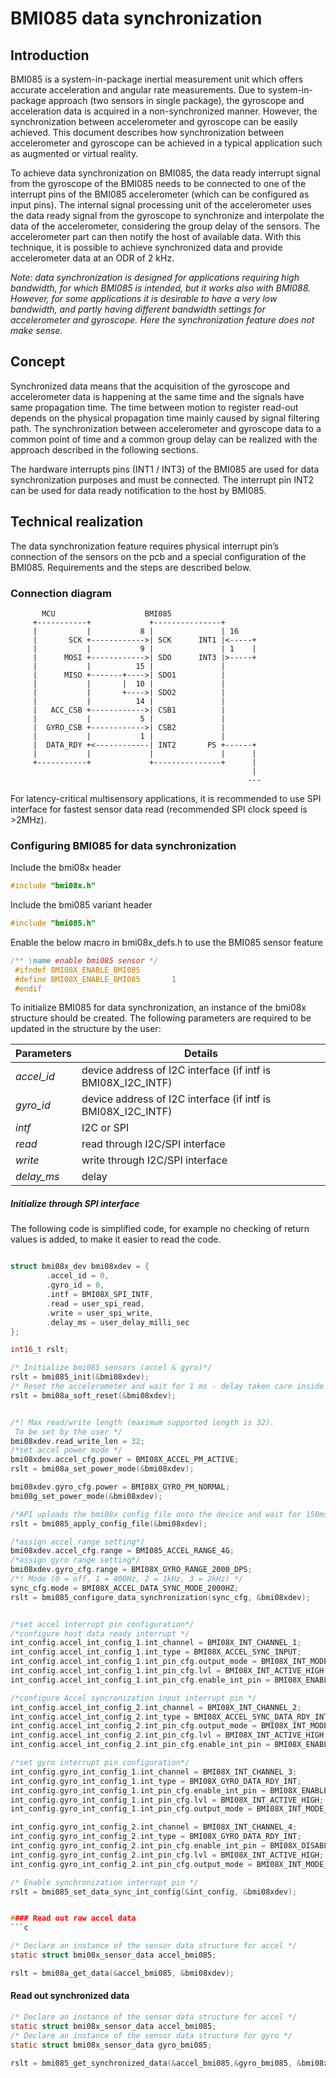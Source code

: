 # BMI085 data synchronization

##	Introduction
BMI085 is a system-in-package inertial measurement unit which offers accurate acceleration and angular rate measurements. Due to system-in-package approach (two sensors in single package), the gyroscope and acceleration data is acquired in a non-synchronized manner. However, the synchronization between accelerometer and gyroscope can be easily achieved. This document describes how synchronization between accelerometer and gyroscope can be achieved in a typical application such as augmented or virtual reality.

To achieve data synchronization on BMI085, the data ready interrupt signal from the gyroscope of the BMI085 needs to be connected to one of the interrupt pins of the BMI085 accelerometer (which can be configured as input pins). The internal signal processing unit of the accelerometer uses the data ready signal from the gyroscope to synchronize and interpolate the data of the accelerometer, considering the group delay of the sensors. The accelerometer part can then notify the host of available data. With this technique, it is possible to achieve synchronized data and provide accelerometer data at an ODR of 2 kHz.

_Note: data synchronization is designed for applications requiring high bandwidth, for which BMI085 is intended, but it works also with BMI088. However, for some applications it is desirable to have a very low bandwidth, and partly having different bandwidth settings for accelerometer and gyroscope. Here the synchronization feature does not make sense._

##	Concept
Synchronized data means that the acquisition of the gyroscope and accelerometer data is happening at the same time and the signals have same propagation time. The time between motion to register read-out depends on the physical propagation time mainly caused by signal filtering path. The synchronization between accelerometer and gyroscope data to a common point of time and a common group delay can be realized with the approach described in the following sections.

The hardware interrupts pins (INT1 / INT3) of the BMI085 are used for data synchronization purposes and must be connected. The interrupt pin INT2 can be used for data ready notification to the host by BMI085.

##	Technical realization
The data synchronization feature requires physical interrupt pin’s connection of the sensors on the pcb and a special configuration of the BMI085. Requirements and the steps are described below.

### Connection diagram

```
       MCU                    BMI085
     +-----------+             +---------------+
     |           |           8 |               | 16
     |       SCK +------------>| SCK      INT1 |<-----+
     |           |           9 |               | 1    |
     |      MOSI +------------>| SDO      INT3 |>-----+
     |           |          15 |               | 
     |      MISO +-------+---->| SDO1          | 
     |           |       |  10 |               |
     |           |       +---->| SDO2          |
     |           |          14 |               |
     |   ACC_CSB +------------>| CSB1          |
     |           |           5 |               |
     |  GYRO_CSB +------------>| CSB2          | 
     |           |           1 |               |
     |  DATA_RDY +<------------| INT2       PS +------+
     |           |             |               |      |
     +-----------+             +---------------+      |
                                                      |
                                                     ---
```

For latency-critical multisensory applications, it is recommended to use SPI interface for fastest sensor data read (recommended SPI clock speed is >2MHz).

### Configuring BMI085 for data synchronization

Include the bmi08x header 

``` c
#include "bmi08x.h"
```
Include the bmi085 variant header

``` c
#include "bmi085.h"
```

Enable the below macro in bmi08x_defs.h to use the BMI085 sensor feature 

``` c
/** \name enable bmi085 sensor */
 #ifndef BMI08X_ENABLE_BMI085
 #define BMI08X_ENABLE_BMI085       1
 #endif
```

To initialize BMI085 for data synchronization, an instance of the bmi08x structure should be created. The following parameters are required to be updated in the structure by the user:


Parameters    | Details
--------------|-----------------------------------
_accel_id_    | device address of I2C interface (if intf is BMI08X_I2C_INTF) 
_gyro_id_     | device address of I2C interface (if intf is BMI08X_I2C_INTF)      
_intf_        | I2C or SPI
_read_        | read through I2C/SPI interface
_write_       | write through I2C/SPI interface
_delay_ms_    | delay   


##### _Initialize through SPI interface_

The following code is simplified code, for example no checking of return values is added, to make it easier to read the code.

``` c

struct bmi08x_dev bmi08xdev = {
        .accel_id = 0,
        .gyro_id = 0,
        .intf = BMI08X_SPI_INTF,  
        .read = user_spi_read,  
        .write = user_spi_write,  
        .delay_ms = user_delay_milli_sec
};

int16_t rslt;

/* Initialize bmi085 sensors (accel & gyro)*/
rslt = bmi085_init(&bmi08xdev);
/* Reset the accelerometer and wait for 1 ms - delay taken care inside the function */
rslt = bmi08a_soft_reset(&bmi08xdev);


/*! Max read/write length (maximum supported length is 32).
 To be set by the user */
bmi08xdev.read_write_len = 32;
/*set accel power mode */
bmi08xdev.accel_cfg.power = BMI08X_ACCEL_PM_ACTIVE;
rslt = bmi08a_set_power_mode(&bmi08xdev);

bmi08xdev.gyro_cfg.power = BMI08X_GYRO_PM_NORMAL;
bmi08g_set_power_mode(&bmi08xdev);

/*API uploads the bmi08x config file onto the device and wait for 150ms to enable the data synchronization - delay taken care inside the function */
rslt = bmi085_apply_config_file(&bmi08xdev);

/*assign accel range setting*/
bmi08xdev.accel_cfg.range = BMI085_ACCEL_RANGE_4G;
/*assign gyro range setting*/
bmi08xdev.gyro_cfg.range = BMI08X_GYRO_RANGE_2000_DPS;
/*! Mode (0 = off, 1 = 400Hz, 2 = 1kHz, 3 = 2kHz) */
sync_cfg.mode = BMI08X_ACCEL_DATA_SYNC_MODE_2000HZ;
rslt = bmi085_configure_data_synchronization(sync_cfg, &bmi08xdev);


/*set accel interrupt pin configuration*/
/*configure host data ready interrupt */
int_config.accel_int_config_1.int_channel = BMI08X_INT_CHANNEL_1;
int_config.accel_int_config_1.int_type = BMI08X_ACCEL_SYNC_INPUT;
int_config.accel_int_config_1.int_pin_cfg.output_mode = BMI08X_INT_MODE_PUSH_PULL;
int_config.accel_int_config_1.int_pin_cfg.lvl = BMI08X_INT_ACTIVE_HIGH;
int_config.accel_int_config_1.int_pin_cfg.enable_int_pin = BMI08X_ENABLE;

/*configure Accel syncronization input interrupt pin */
int_config.accel_int_config_2.int_channel = BMI08X_INT_CHANNEL_2;
int_config.accel_int_config_2.int_type = BMI08X_ACCEL_SYNC_DATA_RDY_INT;
int_config.accel_int_config_2.int_pin_cfg.output_mode = BMI08X_INT_MODE_PUSH_PULL;
int_config.accel_int_config_2.int_pin_cfg.lvl = BMI08X_INT_ACTIVE_HIGH;
int_config.accel_int_config_2.int_pin_cfg.enable_int_pin = BMI08X_ENABLE;

/*set gyro interrupt pin configuration*/
int_config.gyro_int_config_1.int_channel = BMI08X_INT_CHANNEL_3;
int_config.gyro_int_config_1.int_type = BMI08X_GYRO_DATA_RDY_INT;
int_config.gyro_int_config_1.int_pin_cfg.enable_int_pin = BMI08X_ENABLE;
int_config.gyro_int_config_1.int_pin_cfg.lvl = BMI08X_INT_ACTIVE_HIGH;
int_config.gyro_int_config_1.int_pin_cfg.output_mode = BMI08X_INT_MODE_PUSH_PULL;

int_config.gyro_int_config_2.int_channel = BMI08X_INT_CHANNEL_4;
int_config.gyro_int_config_2.int_type = BMI08X_GYRO_DATA_RDY_INT;
int_config.gyro_int_config_2.int_pin_cfg.enable_int_pin = BMI08X_DISABLE;
int_config.gyro_int_config_2.int_pin_cfg.lvl = BMI08X_INT_ACTIVE_HIGH;
int_config.gyro_int_config_2.int_pin_cfg.output_mode = BMI08X_INT_MODE_PUSH_PULL;

/* Enable synchronization interrupt pin */
rslt = bmi085_set_data_sync_int_config(&int_config, &bmi08xdev);


#### Read out raw accel data
```c

/* Declare an instance of the sensor data structure for accel */
static struct bmi08x_sensor_data accel_bmi085;

rslt = bmi08a_get_data(&accel_bmi085, &bmi08xdev);

```

#### Read out synchronized  data
```c
/* Declare an instance of the sensor data structure for accel */
static struct bmi08x_sensor_data accel_bmi085;
/* Declare an instance of the sensor data structure for gyro */
static struct bmi08x_sensor_data gyro_bmi085;

rslt = bmi085_get_synchronized_data(&accel_bmi085,&gyro_bmi085, &bmi08xdev);

```
